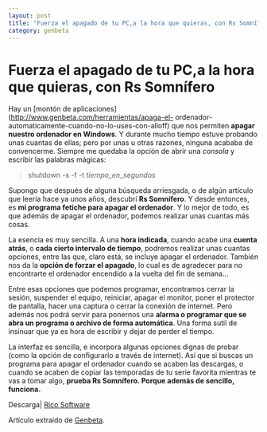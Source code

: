 ```yaml
---
layout: post
title: "Fuerza el apagado de tu PC,a la hora que quieras, con Rs Somnífero"
category: genbeta
---
```


# Fuerza el apagado de tu PC,a la hora que quieras, con Rs Somnífero

Hay un [montón de aplicaciones](http://www.genbeta.com/herramientas/apaga-el-
ordenador-automaticamente-cuando-no-lo-uses-con-alloff) que nos permiten
**apagar nuestro ordenador en Windows**. Y durante mucho tiempo estuve
probando unas cuantas de ellas; pero por unas u otras razones, ninguna acababa
de convencerme. Siempre me quedaba la opción de abrir una _consola_ y escribir
las palabras mágicas:

> shutdown -s -f -t _tiempo_en_segundos_

Supongo que después de alguna búsqueda arriesgada, o de algún artículo que
leería hace ya unos años, descubrí **Rs Somnífero**. Y desde entonces, es **mi
programa fetiche para apagar el ordenador**. Y lo mejor de todo, es que además
de apagar el ordenador, podemos realizar unas cuantas más cosas.  
  
La esencia es muy sencilla. A una **hora indicada**, cuando acabe una **cuenta
atrás**, o **cada cierto intervalo de tiempo**, podremos realizar unas cuantas
opciones, entre las que, claro está, se incluye apagar el ordenador. También
nos da la **opción de forzar el apagado**, lo cual es de agradecer para no
encontrarte el ordenador encendido a la vuelta del fin de semana…

Entre esas opciones que podemos programar, encontramos cerrar la sesión,
suspender el equipo, reiniciar, apagar el monitor, poner el protector de
pantalla, hacer una captura o cerrar la conexión de internet. Pero además nos
podrá servir para ponernos una **alarma o programar que se abra un programa o
archivo de forma automática**. Una forma sutil de insinuar que ya es hora de
escribir y dejar de perder el tiempo.

La interfaz es sencilla, e incorpora algunas opciones dignas de probar (como
la opción de configurarlo a través de internet). Así que si buscas un programa
para apagar el ordenador cuando se acaben las descargas, o cuando se acaben de
copiar las temporadas de tu serie favorita mientras te vas a tomar algo,
**prueba Rs Somnífero. Porque además de sencillo, funciona.**

Descarga| [Rico
Software](http://www.ricosoftware.net/es/index.php?pag=programas.php)

Artículo extraído de [Genbeta](http://www.genbeta.com).